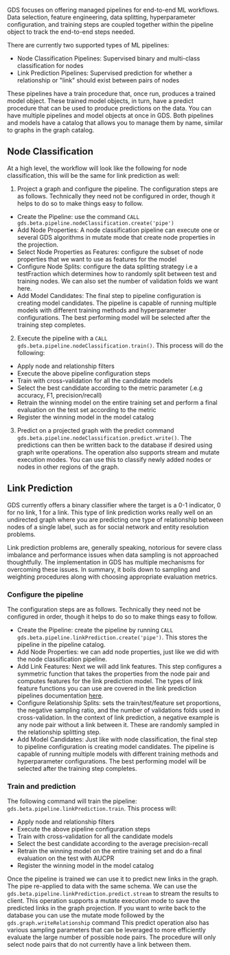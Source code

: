 
GDS focuses on offering managed pipelines for end-to-end ML workflows. Data selection, feature engineering, data 
splitting, hyperparameter configuration, and training steps are coupled together within the pipeline object to 
track the end-to-end steps needed.

There are currently two supported types of ML pipelines:

* Node Classification Pipelines: Supervised binary and multi-class classification for nodes
* Link Prediction Pipelines: Supervised prediction for whether a relationship or "link" should exist between 
  pairs of nodes

These pipelines have a train procedure that, once run, produces a trained model object. These trained model objects, 
in turn, have a predict procedure that can be used to produce predictions on the data. You can have multiple pipelines 
and model objects at once in GDS. Both pipelines and models have a catalog that allows you to manage them by name, 
similar to graphs in the graph catalog.

## Node Classification

At a high level, the workflow will look like the following for node classification, this will be the same for 
link prediction as well:

1. Project a graph and configure the pipeline. The configuration steps are as follows. 
   Technically they need not be configured in order, though it helps  to do so to make things easy to follow.

* Create the Pipeline: use the command `CALL gds.beta.pipeline.nodeClassification.create('pipe')`
* Add Node Properties: A node classification pipeline can execute one or several GDS algorithms in mutate mode that 
  create node properties in the projection.
* Select Node Properties as Features: configure the subset of node properties that we want to use as 
  features for the model
* Configure Node Splits: configure the data splitting strategy i.e a testFraction which determines how to randomly 
  split between test and training nodes. We can also set the number of validation folds we want here.
* Add Model Candidates: The final step to pipeline configuration is creating model candidates. The pipeline 
  is capable of running multiple models with different training methods and hyperparameter configurations. 
  The best performing model will be selected after the training step completes.
  

2. Execute the pipeline with a `CALL gds.beta.pipeline.nodeClassification.train()`. This process will do the 
following: 

* Apply node and relationship filters
* Execute the above pipeline configuration steps
* Train with cross-validation for all the candidate models
* Select the best candidate according to the metric parameter (.e.g accuracy, F1, precision/recall)
* Retrain the winning model on the entire training set and perform a final evaluation on the test set 
  according to the metric
* Register the winning model in the model catalog

3. Predict on a projected graph with the predict command `gds.beta.pipeline.nodeClassification.predict.write()`. 
   The predictions can then be written back to the database if desired using graph write operations. The
   operation also supports stream and mutate execution modes. You can use this to classify newly added nodes or
   nodes in other regions of the graph. 

## Link Prediction

GDS currently offers a binary classifier where the target is a 0-1 indicator, 0 for no link, 1 for a link. 
This type of link prediction works really well on an undirected graph where you are predicting one type of
relationship between nodes of a single label, such as for social network and entity resolution problems.

 Link prediction problems are, generally speaking, notorious for severe class imbalance and performance issues 
 when data sampling is not approached thoughtfully. The implementation in GDS has multiple mechanisms for 
 overcoming these issues. In summary, it boils down to sampling and weighting procedures along with choosing
 appropriate evaluation metrics. 
 
### Configure the pipeline 

The configuration steps are as follows. Technically they need not be configured in order, 
though it helps to do so to make things easy to follow.

* Create the Pipeline: create the pipeline by running `CALL gds.beta.pipeline.linkPrediction.create('pipe')`.
This stores the pipeline in the pipeline catalog.
* Add Node Properties: we can add node properties, just like we did with the node classification pipeline.
* Add Link Features: Next we will add link features. This step configures a symmetric function that takes the 
  properties from the node pair and computes features for the link prediction model. 
  The types of link feature functions you can use are covered in the link prediction pipelines documentation 
  [here](https://neo4j.com/docs/graph-data-science/current/machine-learning/linkprediction-pipelines/config/#linkprediction-adding-features).
* Configure Relationship Splits: sets the train/test/feature set proportions, the negative sampling ratio, 
  and the number of validations folds used in cross-validation. 
  In the context of link prediction, a negative example is any node pair without a link between it. These are 
  randomly sampled in the relationship splitting step.
* Add Model Candidates: Just like with node classification, the final step to pipeline configuration is creating model
  candidates. The pipeline is capable of running multiple models with different training methods and hyperparameter 
  configurations. The best performing model will be selected after the training step completes.

### Train and prediction

The following command will train the pipeline: `gds.beta.pipeline.linkPrediction.train`. This process will:

* Apply node and relationship filters
* Execute the above pipeline configuration steps
* Train with cross-validation for all the candidate models
* Select the best candidate according to the average precision-recall
* Retrain the winning model on the entire training set and do a final evaluation on the test with AUCPR
* Register the winning model in the model catalog

Once the pipeline is trained we can use it to predict new links in the graph. The pipe
re-applied to data with the same schema. We can use the `gds.beta.pipeline.linkPrediction.predict.stream` 
to stream the results to client.
This operation supports a mutate execution mode to save the predicted links in the graph projection. 
If you want to write back to the database you can use the mutate mode followed by the 
`gds.graph.writeRelationship` command
This predict operation also has various sampling parameters that can be leveraged to more efficiently 
evaluate the large number of possible node pairs. The procedure will only select node pairs that do not 
currently have a link between them. 